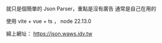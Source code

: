 就只是個簡單的 Json Parser，重點是沒有廣告
通常是自己在用的

使用 vite + vue + ts ， node 22.13.0

綿上網址： https://json.waws.idv.tw
